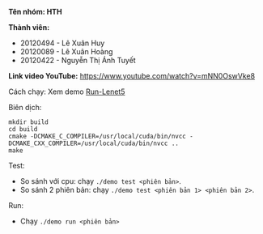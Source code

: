 **Tên nhóm: HTH**

**Thành viên:**
- 20120494 - Lê Xuân Huy
- 20120089 - Lê Xuân Hoàng
- 20120422 - Nguyễn Thị Ánh Tuyết

**Link video YouTube:** https://www.youtube.com/watch?v=mNN0OswVke8

Cách chạy: Xem demo [Run-Lenet5](https://colab.research.google.com/drive/1B3C4PLaVH6pxKBII19HIXLLOWmGbQFMr?usp=sharing)

Biên dịch:
```
mkdir build
cd build
cmake -DCMAKE_C_COMPILER=/usr/local/cuda/bin/nvcc -DCMAKE_CXX_COMPILER=/usr/local/cuda/bin/nvcc ..
make
```
Test:
- So sánh với cpu: chạy `./demo test <phiên bản>`.
- So sánh 2 phiên bản: chạy `./demo test <phiên bản 1> <phiên bản 2>`.
  
Run:
- Chạy `./demo run <phiên bản>`


